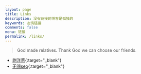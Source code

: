 ```yaml
---
layout: page
title: Links
description: 没有链接的博客是孤独的
keywords: 友情链接
comments: false
menu: 链接
permalink: /links/
---
```


> God made relatives. Thank God we can choose our friends.

* [剥洋葱](http://liujinyuan.com.cn/){:target="_blank"}
* [无锡seo](http://www.iseo365.com){:target="_blank"}